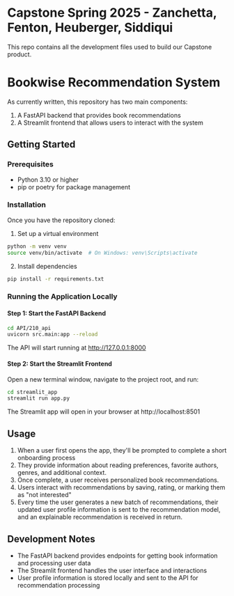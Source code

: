 # Capstone Spring 2025 - Zanchetta, Fenton, Heuberger, Siddiqui

This repo contains all the development files used to build our Capstone product. 


# Bookwise Recommendation System

As currently written, this repository has two main components:
1. A FastAPI backend that provides book recommendations
2. A Streamlit frontend that allows users to interact with the system

## Getting Started

### Prerequisites
- Python 3.10 or higher
- pip or poetry for package management

### Installation

Once you have the repository cloned: 

1. Set up a virtual environment 
```bash
python -m venv venv
source venv/bin/activate  # On Windows: venv\Scripts\activate
```

2. Install dependencies
```bash
pip install -r requirements.txt
```

### Running the Application Locally 

#### Step 1: Start the FastAPI Backend
```bash
cd API/210_api
uvicorn src.main:app --reload
```
The API will start running at http://127.0.0.1:8000

#### Step 2: Start the Streamlit Frontend
Open a new terminal window, navigate to the project root, and run:
```bash
cd streamlit_app
streamlit run app.py
```
The Streamlit app will open in your browser at http://localhost:8501

## Usage

1. When a user first opens the app, they'll be prompted to complete a short onboarding process
2. They provide information about reading preferences, favorite authors, genres, and additional context. 
3. Once complete, a user receives personalized book recommendations. 
4. Users interact with recommendations by saving, rating, or marking them as "not interested"
5. Every time the user generates a new batch of recommendations, their updated user profile information is sent to the recommendation model, and an explainable recommendation is received in return. 

## Development Notes

- The FastAPI backend provides endpoints for getting book information and processing user data
- The Streamlit frontend handles the user interface and interactions
- User profile information is stored locally and sent to the API for recommendation processing

